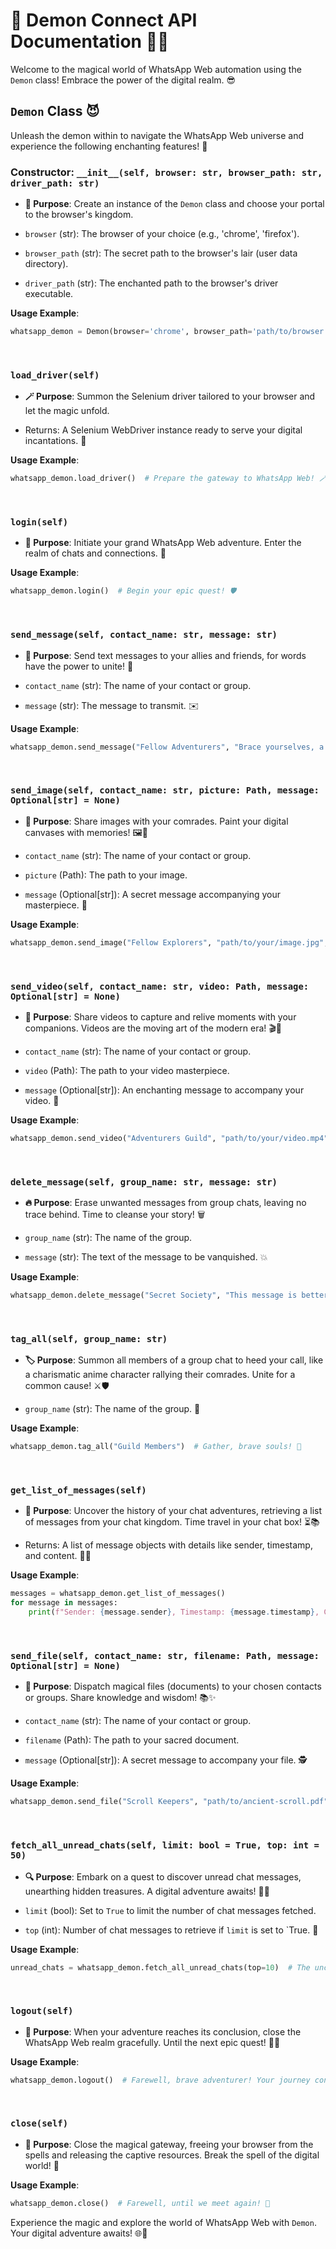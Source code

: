 # 🚀 Demon Connect API Documentation 📱💬

Welcome to the magical world of WhatsApp Web automation using the `Demon` class! Embrace the power of the digital realm. 😎

## `Demon` Class 😈

Unleash the demon within to navigate the WhatsApp Web universe and experience the following enchanting features! 🌟

### Constructor: `__init__(self, browser: str, browser_path: str, driver_path: str)`

- **🌟 Purpose**: Create an instance of the `Demon` class and choose your portal to the browser's kingdom.

- `browser` (str): The browser of your choice (e.g., 'chrome', 'firefox').
- `browser_path` (str): The secret path to the browser's lair (user data directory).
- `driver_path` (str): The enchanted path to the browser's driver executable.

**Usage Example**:
```python
whatsapp_demon = Demon(browser='chrome', browser_path='path/to/browser', driver_path='path/to/driver')
```
<br/>

### `load_driver(self)`

- **🪄 Purpose**: Summon the Selenium driver tailored to your browser and let the magic unfold.

- Returns: A Selenium WebDriver instance ready to serve your digital incantations. 🧙

**Usage Example**:
```python
whatsapp_demon.load_driver()  # Prepare the gateway to WhatsApp Web! 🪄
```
<br/>

### `login(self)`

- **🔑 Purpose**: Initiate your grand WhatsApp Web adventure. Enter the realm of chats and connections. 👑

**Usage Example**:
```python
whatsapp_demon.login()  # Begin your epic quest! 🛡️
```
<br/>

### `send_message(self, contact_name: str, message: str)`

- **💬 Purpose**: Send text messages to your allies and friends, for words have the power to unite! 📜

- `contact_name` (str): The name of your contact or group.
- `message` (str): The message to transmit. ✉️

**Usage Example**:
```python
whatsapp_demon.send_message("Fellow Adventurers", "Brace yourselves, a new quest awaits! 🌄")
```
<br/>

### `send_image(self, contact_name: str, picture: Path, message: Optional[str] = None)`

- **📸 Purpose**: Share images with your comrades. Paint your digital canvases with memories! 🖼️🌌

- `contact_name` (str): The name of your contact or group.
- `picture` (Path): The path to your image.
- `message` (Optional[str]): A secret message accompanying your masterpiece. 🤫

**Usage Example**:
```python
whatsapp_demon.send_image("Fellow Explorers", "path/to/your/image.jpg", "A glimpse of our adventure! 📸")
```
<br/>

### `send_video(self, contact_name: str, video: Path, message: Optional[str] = None)`

- **🎥 Purpose**: Share videos to capture and relive moments with your companions. Videos are the moving art of the modern era! 🎬📖

- `contact_name` (str): The name of your contact or group.
- `video` (Path): The path to your video masterpiece.
- `message` (Optional[str]): An enchanting message to accompany your video. 🎉

**Usage Example**:
```python
whatsapp_demon.send_video("Adventurers Guild", "path/to/your/video.mp4", "Our adventures await! 🌟")
```
<br/>

### `delete_message(self, group_name: str, message: str)`

- **🔥 Purpose**: Erase unwanted messages from group chats, leaving no trace behind. Time to cleanse your story! 🗑️

- `group_name` (str): The name of the group.
- `message` (str): The text of the message to be vanquished. 💥

**Usage Example**:
```python
whatsapp_demon.delete_message("Secret Society", "This message is better left unsaid.")
```
<br/>

### `tag_all(self, group_name: str)`

- **🏷️ Purpose**: Summon all members of a group chat to heed your call, like a charismatic anime character rallying their comrades. Unite for a common cause! ⚔️🛡️

- `group_name` (str): The name of the group. 📣

**Usage Example**:
```python
whatsapp_demon.tag_all("Guild Members")  # Gather, brave souls! 🚀
```
<br/>

### `get_list_of_messages(self)`

- **📜 Purpose**: Uncover the history of your chat adventures, retrieving a list of messages from your chat kingdom. Time travel in your chat box! ⏳📚

- Returns: A list of message objects with details like sender, timestamp, and content. 🧙‍♂️

**Usage Example**:
```python
messages = whatsapp_demon.get_list_of_messages()
for message in messages:
    print(f"Sender: {message.sender}, Timestamp: {message.timestamp}, Content: {message.content}")
```
<br/>

### `send_file(self, contact_name: str, filename: Path, message: Optional[str] = None)`

- **📂 Purpose**: Dispatch magical files (documents) to your chosen contacts or groups. Share knowledge and wisdom! 📚✨

- `contact_name` (str): The name of your contact or group.
- `filename` (Path): The path to your sacred document.
- `message` (Optional[str]): A secret message to accompany your file. 🕵️

**Usage Example**:
```python
whatsapp_demon.send_file("Scroll Keepers", "path/to/ancient-scroll.pdf", "The wisdom of the ancients. 📜")
```
<br/>

### `fetch_all_unread_chats(self, limit: bool = True, top: int = 50)`

- **🔍 Purpose**: Embark on a quest to discover unread chat messages, unearthing hidden treasures. A digital adventure awaits! 🏴‍☠️

- `limit` (bool): Set to `True` to limit the number of chat messages fetched.
- `top` (int): Number of chat messages to retrieve if `limit` is set to `True. 🔎

**Usage Example**:
```python
unread_chats = whatsapp_demon.fetch_all_unread_chats(top=10)  # The uncharted chats reveal their secrets! 🌟
```
<br/>

### `logout(self)`

- **🚪 Purpose**: When your adventure reaches its conclusion, close the WhatsApp Web realm gracefully. Until the next epic quest! 👋🌄

**Usage Example**:
```python
whatsapp_demon.logout()  # Farewell, brave adventurer! Your journey continues elsewhere. 🏰
```
<br/>

### `close(self)`

- **👋 Purpose**: Close the magical gateway, freeing your browser from the spells and releasing the captive resources. Break the spell of the digital world! 👋

**Usage Example**:
```python
whatsapp_demon.close()  # Farewell, until we meet again! 👋
```

Experience the magic and explore the world of WhatsApp Web with `Demon`. Your digital adventure awaits! 🌐🌟

